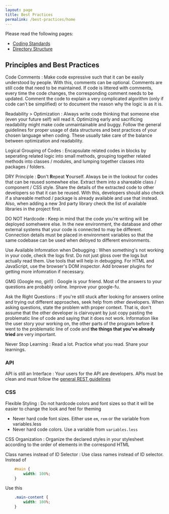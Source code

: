 ```yaml
---
layout: page
title: Best Practices
permalink: /best-practices/home
---
```


Please read the following pages:

- [Coding Standards](coding-standards)
- [Directory Structure](directory-structure)


## Principles and Best Practices

Code Comments
:  Make code expressive such that it can be easily understood by people. With this, comments can be optional. Comments are still code that need to be maintained. If code is littered with comments, every time the code changes, the corresponding comment needs to be updated. Comment the code to explain a very complicated algorithm (only if code can't be simplified) or to document the reason why the logic is as it is.

Readability > Optimization
: Always write code thinking that someone else (even your future self) will read it. Optimizing early and sacrificing readability might make code unmaintainable and buggy. Follow the general guidelines for proper usage of data structures and best practices of your chosen language when coding. These usually take care of the balance between optimization and readability.

Logical Grouping of Codes
: Encapsulate related codes in blocks by seperating related logic into small methods, grouping together related methods into classes / modules, and lumping together classes into packages / folders.

DRY Principle
: **D**on't **R**epeat **Y**ourself. Always be in the lookout for codes that can be reused somewhee else. Extract them into a shareable class / component / CSS style. Share the details of the extracted code to other developers so that it can be reused. With this, developers should also check if a shareable method / package is already available and use that instead. Also, when adding a new 3rd party library check the list of available libraries in the project first.

DO NOT Hardcode
: Keep in mind that the code you're writing will be deployed somehwere else. In the new environment, the database and other external systems that your code is connected to may be different. Connection details must be placed in environment variables so that the same codebase can be used when deloyed to different environments. 

Use Available Infomration when Debugging
: When something's not working in your code, check the logs first. Do not just gloss over the logs but actually read them. Use tools that will help in debugging. For HTML and JavaScript, use the browser's DOM inspector. Add browser plugins for getting more infomration if necessary.

GMG (Google mo, girl!)
: Google is your friend. Most of the answers to your questions are probably online. Improve your google-fu.

Ask the Right Questions
:  If you're still stuck after looking for answers online and trying out different approaches, seek help from other developers. When asking questions, state the problem with proper context. That is, don't assume that the other developer is clairvoyant by just copy pasting the problematic line of code and saying that it does not work. Information like the user story your working on, the other parts of the program before it went to the problematic line of code and **the things that you've already tried** are very important.

Never Stop Learning
: Read a lot. Practice what you read. Share your learnings.


### API

API is still an Interface
: Your users for the API are developers. APIs must be clean and must follow the [general REST guidelines](https://hackernoon.com/restful-api-designing-guidelines-the-best-practices-60e1d954e7c9)

### CSS

Flexible Styling
: Do not hardcode colors and font sizes so that it will be easier to change the look and feel for theming
- Never hard code font sizes. Either use `em`, `rem` or the variable from variables.less
- Never hard code colors. Use a variable from `variables.less`

CSS Organization
: Organize the declared styles in your stylesheet according to the order of elements in the correspond HTML

Class names instead of ID Selector
: Use class names instead of ID selector. 
Instead of
```css
    #main {
        width: 100%;
    }
```
Use this
```css
    .main-content {
        width: 100%;
    }
```

